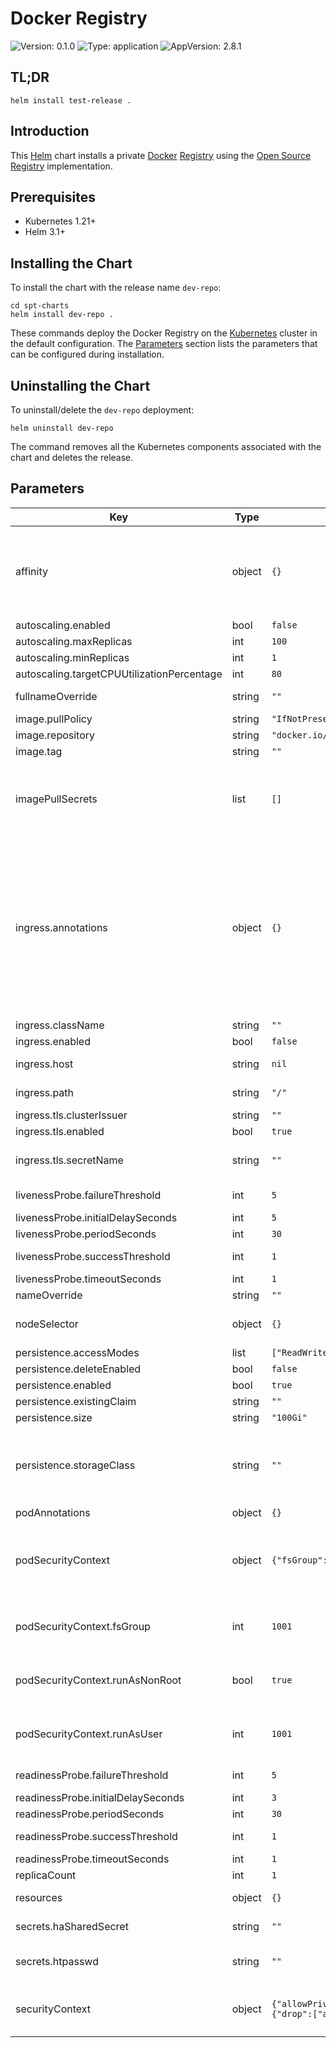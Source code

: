 # Docker Registry

![Version: 0.1.0](https://img.shields.io/badge/Version-0.1.0-informational?style=flat-square)
![Type: application](https://img.shields.io/badge/Type-application-informational?style=flat-square)
![AppVersion: 2.8.1](https://img.shields.io/badge/AppVersion-2.8.1-informational?style=flat-square)

## TL;DR

```console
helm install test-release .
```

## Introduction

This [Helm](https://helm.sh) chart installs a private [Docker](https://www.docker.com/)
[Registry](https://docs.docker.com/registry/) using the
[Open Source Registry](https://github.com/distribution/distribution) implementation.

## Prerequisites

- Kubernetes 1.21+
- Helm 3.1+

## Installing the Chart

To install the chart with the release name `dev-repo`:

```console
cd spt-charts
helm install dev-repo .
```

These commands deploy the Docker Registry on the [Kubernetes](https://kubernetes.io)
cluster in the default configuration. The [Parameters](#parameters) section
lists the parameters that can be configured during installation.

## Uninstalling the Chart

To uninstall/delete the `dev-repo` deployment:

```console
helm uninstall dev-repo
```

The command removes all the Kubernetes components associated with the chart and
deletes the release.

## Parameters

| Key                                        | Type   | Default                                                                                                  | Description                                                                                                                                                                                                                                                                                                                                                                                                                                                                                                                                                                                                                              |
| ------------------------------------------ | ------ | -------------------------------------------------------------------------------------------------------- | ---------------------------------------------------------------------------------------------------------------------------------------------------------------------------------------------------------------------------------------------------------------------------------------------------------------------------------------------------------------------------------------------------------------------------------------------------------------------------------------------------------------------------------------------------------------------------------------------------------------------------------------- |
| affinity                                   | object | `{}`                                                                                                     | Affinity for pod assignment. ref: [https://kubernetes.io/docs/concepts/configuration/assign-pod-node/#affinity-and-anti-affinity](https://kubernetes.io/docs/concepts/configuration/assign-pod-node/#affinity-and-anti-affinity) NOTE: podAffinityPreset, podAntiAffinityPreset, and nodeAffinityPreset will be ignored when set.                                                                                                                                                                                                                                                                                                        |
| autoscaling.enabled                        | bool   | `false`                                                                                                  | Enable auto-scaling for the Registry.                                                                                                                                                                                                                                                                                                                                                                                                                                                                                                                                                                                                    |
| autoscaling.maxReplicas                    | int    | `100`                                                                                                    | Maximum number of replicas that can be deployed.                                                                                                                                                                                                                                                                                                                                                                                                                                                                                                                                                                                         |
| autoscaling.minReplicas                    | int    | `1`                                                                                                      | Minimum number of replicas to deploy.                                                                                                                                                                                                                                                                                                                                                                                                                                                                                                                                                                                                    |
| autoscaling.targetCPUUtilizationPercentage | int    | `80`                                                                                                     | Target CPU utilization (percent) for each replica.                                                                                                                                                                                                                                                                                                                                                                                                                                                                                                                                                                                       |
| fullnameOverride                           | string | `""`                                                                                                     | Overrides the fully-qualified app name generated for resources.                                                                                                                                                                                                                                                                                                                                                                                                                                                                                                                                                                          |
| image.pullPolicy                           | string | `"IfNotPresent"`                                                                                         | Registry image pull policy (Always/IfNotPresent).                                                                                                                                                                                                                                                                                                                                                                                                                                                                                                                                                                                        |
| image.repository                           | string | `"docker.io/registry"`                                                                                   | Registry image name.                                                                                                                                                                                                                                                                                                                                                                                                                                                                                                                                                                                                                     |
| image.tag                                  | string | `""`                                                                                                     | Overrides the image tag (default is the chart appVersion).                                                                                                                                                                                                                                                                                                                                                                                                                                                                                                                                                                               |
| imagePullSecrets                           | list   | `[]`                                                                                                     | List of image repository pull secrets. Secrets must be manually created in the namespace. ref: [https://kubernetes.io/docs/tasks/configure-pod-container/pull-image-private-registry](https://kubernetes.io/docs/tasks/configure-pod-container/pull-image-private-registry)                                                                                                                                                                                                                                                                                                                                                              |
| ingress.annotations                        | object | `{}`                                                                                                     | Additional annotations for the Ingress resource. To enable certificate auto-generation, place cert-manager annotations here. For a full list of possible ingress annotations, please see ref: [https://github.com/kubernetes/ingress-nginx/blob/master/docs/user-guide/nginx-configuration/annotations.md](https://github.com/kubernetes/ingress-nginx/blob/master/docs/user-guide/nginx-configuration/annotations.md). Use this parameter to set the required annotations for cert-manager. ref: [https://cert-manager.io/docs/usage/ingress/#supported-annotations](https://cert-manager.io/docs/usage/ingress/#supported-annotations) |
| ingress.className                          | string | `""`                                                                                                     | Name of an IngressClass cluster resource.                                                                                                                                                                                                                                                                                                                                                                                                                                                                                                                                                                                                |
| ingress.enabled                            | bool   | `false`                                                                                                  | Enable Ingress resource generation for Registry.                                                                                                                                                                                                                                                                                                                                                                                                                                                                                                                                                                                         |
| ingress.host                               | string | `nil`                                                                                                    | Defines is the fully-qualified domain name of this Ingress' host.                                                                                                                                                                                                                                                                                                                                                                                                                                                                                                                                                                        |
| ingress.path                               | string | `"/"`                                                                                                    | A path mapping that corresponds to the Registry backend. If left blank, the path defaults to `/`.                                                                                                                                                                                                                                                                                                                                                                                                                                                                                                                                        |
| ingress.tls.clusterIssuer                  | string | `""`                                                                                                     | Name of the Cluster Issuer to use.                                                                                                                                                                                                                                                                                                                                                                                                                                                                                                                                                                                                       |
| ingress.tls.enabled                        | bool   | `true`                                                                                                   | Determines whether TLS is enabled.                                                                                                                                                                                                                                                                                                                                                                                                                                                                                                                                                                                                       |
| ingress.tls.secretName                     | string | `""`                                                                                                     | Name of a Secret containing an existing TLS certificate. If using a Cluster Issuer, this will determine the name of the Secret the issuer creates.                                                                                                                                                                                                                                                                                                                                                                                                                                                                                       |
| livenessProbe.failureThreshold             | int    | `5`                                                                                                      | Number of consecutive negative tests before declaring failure.                                                                                                                                                                                                                                                                                                                                                                                                                                                                                                                                                                           |
| livenessProbe.initialDelaySeconds          | int    | `5`                                                                                                      | Initial delay before probing liveness.                                                                                                                                                                                                                                                                                                                                                                                                                                                                                                                                                                                                   |
| livenessProbe.periodSeconds                | int    | `30`                                                                                                     | Period in seconds between liveness checks.                                                                                                                                                                                                                                                                                                                                                                                                                                                                                                                                                                                               |
| livenessProbe.successThreshold             | int    | `1`                                                                                                      | Number of consecutive positive tests before counting it as a success.                                                                                                                                                                                                                                                                                                                                                                                                                                                                                                                                                                    |
| livenessProbe.timeoutSeconds               | int    | `1`                                                                                                      | Timeout in seconds for liveness checks.                                                                                                                                                                                                                                                                                                                                                                                                                                                                                                                                                                                                  |
| nameOverride                               | string | `""`                                                                                                     | Overrides the default name assigned to resources.                                                                                                                                                                                                                                                                                                                                                                                                                                                                                                                                                                                        |
| nodeSelector                               | object | `{}`                                                                                                     | Node labels for pod assignment. ref: [https://kubernetes.io/docs/user-guide/node-selection](https://kubernetes.io/docs/user-guide/node-selection)                                                                                                                                                                                                                                                                                                                                                                                                                                                                                        |
| persistence.accessModes                    | list   | `["ReadWriteOnce"]`                                                                                      | PVC Access Mode for the Registry data volume.                                                                                                                                                                                                                                                                                                                                                                                                                                                                                                                                                                                            |
| persistence.deleteEnabled                  | bool   | `false`                                                                                                  | Whether to allow images to be deleted.                                                                                                                                                                                                                                                                                                                                                                                                                                                                                                                                                                                                   |
| persistence.enabled                        | bool   | `true`                                                                                                   | Enable Registry server data persistence using a PVC.                                                                                                                                                                                                                                                                                                                                                                                                                                                                                                                                                                                     |
| persistence.existingClaim                  | string | `""`                                                                                                     | Name of an existing PVC to use.                                                                                                                                                                                                                                                                                                                                                                                                                                                                                                                                                                                                          |
| persistence.size                           | string | `"100Gi"`                                                                                                | PVC Storage Request for the Registry data volume.                                                                                                                                                                                                                                                                                                                                                                                                                                                                                                                                                                                        |
| persistence.storageClass                   | string | `""`                                                                                                     | If defined, storageClassName: <storageClass> If set to "-", storageClassName: "", which disables dynamic provisioning. If undefined (the default) or set to null, no storageClassName spec is set, choosing the default provisioner. (gp2 on AWS, standard on GKE, AWS & OpenStack)                                                                                                                                                                                                                                                                                                                                                      |
| podAnnotations                             | object | `{}`                                                                                                     | Additional annotations for Registry pods.                                                                                                                                                                                                                                                                                                                                                                                                                                                                                                                                                                                                |
| podSecurityContext                         | object | `{"fsGroup":1001,"runAsNonRoot":true,"runAsUser":1001}`                                                  | Configure the Registry pod security context. ref: [https://kubernetes.io/docs/tasks/configure-pod-container/security-context/#set-the-security-context-for-a-pod](https://kubernetes.io/docs/tasks/configure-pod-container/security-context/#set-the-security-context-for-a-pod)                                                                                                                                                                                                                                                                                                                                                         |
| podSecurityContext.fsGroup                 | int    | `1001`                                                                                                   | ref: [https://kubernetes.io/docs/concepts/policy/pod-security-policy/#volumes-and-file-systems](https://kubernetes.io/docs/concepts/policy/pod-security-policy/#volumes-and-file-systems)                                                                                                                                                                                                                                                                                                                                                                                                                                                |
| podSecurityContext.runAsNonRoot            | bool   | `true`                                                                                                   | ref: [https://kubernetes.io/docs/concepts/policy/pod-security-policy/#users-and-groups](https://kubernetes.io/docs/concepts/policy/pod-security-policy/#users-and-groups)                                                                                                                                                                                                                                                                                                                                                                                                                                                                |
| podSecurityContext.runAsUser               | int    | `1001`                                                                                                   | ref: [https://kubernetes.io/docs/concepts/policy/pod-security-policy/#users-and-groups](https://kubernetes.io/docs/concepts/policy/pod-security-policy/#users-and-groups)                                                                                                                                                                                                                                                                                                                                                                                                                                                                |
| readinessProbe.failureThreshold            | int    | `5`                                                                                                      | Number of consecutive negative tests before declaring failure.                                                                                                                                                                                                                                                                                                                                                                                                                                                                                                                                                                           |
| readinessProbe.initialDelaySeconds         | int    | `3`                                                                                                      | Initial delay before probing readiness.                                                                                                                                                                                                                                                                                                                                                                                                                                                                                                                                                                                                  |
| readinessProbe.periodSeconds               | int    | `30`                                                                                                     | Period in seconds between readiness checks.                                                                                                                                                                                                                                                                                                                                                                                                                                                                                                                                                                                              |
| readinessProbe.successThreshold            | int    | `1`                                                                                                      | Number of consecutive positive tests before counting it as a success.                                                                                                                                                                                                                                                                                                                                                                                                                                                                                                                                                                    |
| readinessProbe.timeoutSeconds              | int    | `1`                                                                                                      | Timeout in seconds for readiness checks.                                                                                                                                                                                                                                                                                                                                                                                                                                                                                                                                                                                                 |
| replicaCount                               | int    | `1`                                                                                                      | Number of Registry containers to deploy.                                                                                                                                                                                                                                                                                                                                                                                                                                                                                                                                                                                                 |
| resources                                  | object | `{}`                                                                                                     | Specifies the resources needed for the container to operate and limits, if any.                                                                                                                                                                                                                                                                                                                                                                                                                                                                                                                                                          |
| secrets.haSharedSecret                     | string | `""`                                                                                                     | Shared secret for HTTP Basic authentication. If no value is specified, a random alphanumeric value will be generated.                                                                                                                                                                                                                                                                                                                                                                                                                                                                                                                    |
| secrets.htpasswd                           | string | `""`                                                                                                     | Enables HTTP-Basic authentication by specifying content in [Apache htpasswd format](https://httpd.apache.org/docs/2.4/programs/htpasswd.html). Only `bcrypt` format is supported.                                                                                                                                                                                                                                                                                                                                                                                                                                                        |
| securityContext                            | object | `{"allowPrivilegeEscalation":false,"capabilities":{"drop":["all"]},"privileged":false,"runAsUser":1001}` | Configure security context ref: [https://kubernetes.io/docs/tasks/configure-pod-container/security-context/#set-the-security-context-for-a-container](https://kub                                                                                                                                                                                                                                                                                                                                                                                                                                                                        |
